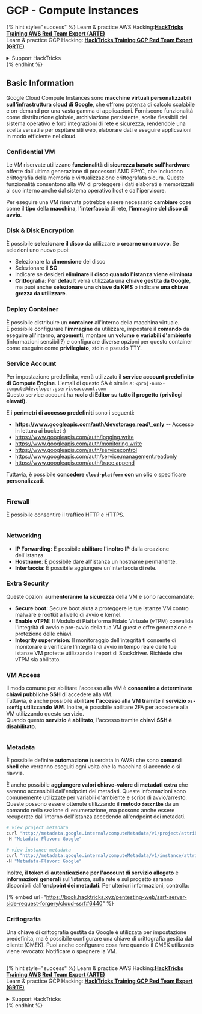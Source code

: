 # GCP - Compute Instances

{% hint style="success" %}
Learn & practice AWS Hacking:<img src="../../../../.gitbook/assets/image (1) (1) (1).png" alt="" data-size="line">[**HackTricks Training AWS Red Team Expert (ARTE)**](https://training.hacktricks.xyz/courses/arte)<img src="../../../../.gitbook/assets/image (1) (1) (1).png" alt="" data-size="line">\
Learn & practice GCP Hacking: <img src="../../../../.gitbook/assets/image (2).png" alt="" data-size="line">[**HackTricks Training GCP Red Team Expert (GRTE)**<img src="../../../../.gitbook/assets/image (2).png" alt="" data-size="line">](https://training.hacktricks.xyz/courses/grte)

<details>

<summary>Support HackTricks</summary>

* Check the [**subscription plans**](https://github.com/sponsors/carlospolop)!
* **Join the** 💬 [**Discord group**](https://discord.gg/hRep4RUj7f) or the [**telegram group**](https://t.me/peass) or **follow** us on **Twitter** 🐦 [**@hacktricks\_live**](https://twitter.com/hacktricks_live)**.**
* **Share hacking tricks by submitting PRs to the** [**HackTricks**](https://github.com/carlospolop/hacktricks) and [**HackTricks Cloud**](https://github.com/carlospolop/hacktricks-cloud) github repos.

</details>
{% endhint %}

## Basic Information

Google Cloud Compute Instances sono **macchine virtuali personalizzabili sull'infrastruttura cloud di Google**, che offrono potenza di calcolo scalabile e on-demand per una vasta gamma di applicazioni. Forniscono funzionalità come distribuzione globale, archiviazione persistente, scelte flessibili del sistema operativo e forti integrazioni di rete e sicurezza, rendendole una scelta versatile per ospitare siti web, elaborare dati e eseguire applicazioni in modo efficiente nel cloud.

### Confidential VM

Le VM riservate utilizzano **funzionalità di sicurezza basate sull'hardware** offerte dall'ultima generazione di processori AMD EPYC, che includono crittografia della memoria e virtualizzazione crittografata sicura. Queste funzionalità consentono alla VM di proteggere i dati elaborati e memorizzati al suo interno anche dal sistema operativo host e dall'ipervisore.

Per eseguire una VM riservata potrebbe essere necessario **cambiare** cose come il **tipo** della **macchina**, l'**interfaccia** di rete, l'**immagine del disco di avvio**.

### Disk & Disk Encryption

È possibile **selezionare il disco** da utilizzare o **crearne uno nuovo**. Se selezioni uno nuovo puoi:

* Selezionare la **dimensione** del disco
* Selezionare il **SO**
* Indicare se desideri **eliminare il disco quando l'istanza viene eliminata**
* **Crittografia**: Per **default** verrà utilizzata una **chiave gestita da Google**, ma puoi anche **selezionare una chiave da KMS** o indicare **una chiave grezza da utilizzare**.

### Deploy Container

È possibile distribuire un **container** all'interno della macchina virtuale.\
È possibile configurare l'**immagine** da utilizzare, impostare il **comando** da eseguire all'interno, **argomenti**, montare un **volume** e **variabili d'ambiente** (informazioni sensibili?) e configurare diverse opzioni per questo container come eseguire come **privilegiato**, stdin e pseudo TTY.

### Service Account

Per impostazione predefinita, verrà utilizzato il **service account predefinito di Compute Engine**. L'email di questo SA è simile a: `<proj-num>-compute@developer.gserviceaccount.com`\
Questo service account ha **ruolo di Editor su tutto il progetto (privilegi elevati).**

E i **perimetri di accesso predefiniti** sono i seguenti:

* **https://www.googleapis.com/auth/devstorage.read\_only** -- Accesso in lettura ai bucket :)
* https://www.googleapis.com/auth/logging.write
* https://www.googleapis.com/auth/monitoring.write
* https://www.googleapis.com/auth/servicecontrol
* https://www.googleapis.com/auth/service.management.readonly
* https://www.googleapis.com/auth/trace.append

Tuttavia, è possibile **concedere `cloud-platform` con un clic** o specificare **personalizzati**.

<figure><img src="../../../../.gitbook/assets/image (327).png" alt=""><figcaption></figcaption></figure>

### Firewall

È possibile consentire il traffico HTTP e HTTPS.

<figure><img src="../../../../.gitbook/assets/image (326).png" alt=""><figcaption></figcaption></figure>

### Networking

* **IP Forwarding**: È possibile **abilitare l'inoltro IP** dalla creazione dell'istanza.
* **Hostname**: È possibile dare all'istanza un hostname permanente.
* **Interfaccia**: È possibile aggiungere un'interfaccia di rete.

### Extra Security

Queste opzioni **aumenteranno la sicurezza** della VM e sono raccomandate:

* **Secure boot:** Secure boot aiuta a proteggere le tue istanze VM contro malware e rootkit a livello di avvio e kernel.
* **Enable vTPM:** Il Modulo di Piattaforma Fidato Virtuale (vTPM) convalida l'integrità di avvio e pre-avvio della tua VM guest e offre generazione e protezione delle chiavi.
* **Integrity supervision:** Il monitoraggio dell'integrità ti consente di monitorare e verificare l'integrità di avvio in tempo reale delle tue istanze VM protette utilizzando i report di Stackdriver. Richiede che vTPM sia abilitato.

### VM Access

Il modo comune per abilitare l'accesso alla VM è **consentire a determinate chiavi pubbliche SSH** di accedere alla VM.\
Tuttavia, è anche possibile **abilitare l'accesso alla VM tramite il servizio `os-config` utilizzando IAM**. Inoltre, è possibile abilitare 2FA per accedere alla VM utilizzando questo servizio.\
Quando questo **servizio** è **abilitato**, l'accesso tramite **chiavi SSH è disabilitato.**

<figure><img src="../../../../.gitbook/assets/image (328).png" alt=""><figcaption></figcaption></figure>

### Metadata

È possibile definire **automazione** (userdata in AWS) che sono **comandi shell** che verranno eseguiti ogni volta che la macchina si accende o si riavvia.

È anche possibile **aggiungere valori chiave-valore di metadati extra** che saranno accessibili dall'endpoint dei metadati. Queste informazioni sono comunemente utilizzate per variabili d'ambiente e script di avvio/arresto. Queste possono essere ottenute utilizzando il **metodo `describe`** da un comando nella sezione di enumerazione, ma possono anche essere recuperate dall'interno dell'istanza accedendo all'endpoint dei metadati.
```bash
# view project metadata
curl "http://metadata.google.internal/computeMetadata/v1/project/attributes/?recursive=true&alt=text" \
-H "Metadata-Flavor: Google"

# view instance metadata
curl "http://metadata.google.internal/computeMetadata/v1/instance/attributes/?recursive=true&alt=text" \
-H "Metadata-Flavor: Google"
```
Inoltre, **il token di autenticazione per l'account di servizio allegato** e **informazioni generali** sull'istanza, sulla rete e sul progetto saranno disponibili dall'**endpoint dei metadati**. Per ulteriori informazioni, controlla:

{% embed url="https://book.hacktricks.xyz/pentesting-web/ssrf-server-side-request-forgery/cloud-ssrf#6440" %}

### Crittografia

Una chiave di crittografia gestita da Google è utilizzata per impostazione predefinita, ma è possibile configurare una chiave di crittografia gestita dal cliente (CMEK). Puoi anche configurare cosa fare quando il CMEK utilizzato viene revocato: Notificare o spegnere la VM.

<figure><img src="../../../../.gitbook/assets/image (329).png" alt=""><figcaption></figcaption></figure>

{% hint style="success" %}
Learn & practice AWS Hacking:<img src="../../../../.gitbook/assets/image (1) (1) (1).png" alt="" data-size="line">[**HackTricks Training AWS Red Team Expert (ARTE)**](https://training.hacktricks.xyz/courses/arte)<img src="../../../../.gitbook/assets/image (1) (1) (1).png" alt="" data-size="line">\
Learn & practice GCP Hacking: <img src="../../../../.gitbook/assets/image (2).png" alt="" data-size="line">[**HackTricks Training GCP Red Team Expert (GRTE)**<img src="../../../../.gitbook/assets/image (2).png" alt="" data-size="line">](https://training.hacktricks.xyz/courses/grte)

<details>

<summary>Support HackTricks</summary>

* Check the [**subscription plans**](https://github.com/sponsors/carlospolop)!
* **Join the** 💬 [**Discord group**](https://discord.gg/hRep4RUj7f) or the [**telegram group**](https://t.me/peass) or **follow** us on **Twitter** 🐦 [**@hacktricks\_live**](https://twitter.com/hacktricks_live)**.**
* **Share hacking tricks by submitting PRs to the** [**HackTricks**](https://github.com/carlospolop/hacktricks) and [**HackTricks Cloud**](https://github.com/carlospolop/hacktricks-cloud) github repos.

</details>
{% endhint %}

